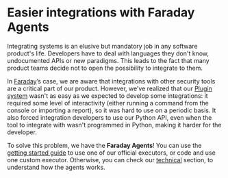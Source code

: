 # Easier integrations with Faraday Agents
Integrating systems is an elusive but mandatory job in any software product's 
life. Developers have to deal with languages they don't know, undocumented APIs
or new paradigms. This leads to the fact that many product teams decide not to 
open the possibility to integrate to them.

In [Faraday][faraday]’s case, we are aware that integrations with other security 
tools are a critical part of our product. However, we’ve realized that our
 [Plugin system][plugins] wasn't as easy as we expected to develop some
 integrations: it required some level of interactivity (either running a
 command from the console or importing a report), so it was hard to use on a
 periodic basis. It also forced integration developers to use our Python API,
 even when the tool to integrate with wasn't programmed in Python, making it
 harder for the developer.

To solve this problem, we have the **Faraday Agents**! You can use the [getting 
started guide](getting-started.md) to use one of our official executors, or code
 and use one custom executor. Otherwise, you can check our 
 [technical](technical/arch.md) section, to understand how the agents works. 

[faraday]: https://github.com/infobyte/faraday
[plugins]: https://github.com/infobyte/faraday_plugins
